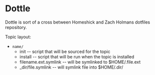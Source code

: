 Dottle
======

Dottle is sort of a cross between Homeshick and Zach Holmans dotfiles repository.

Topic layout:
* `name/`
  * init -- script that will be sourced for the topic
  * install -- script that will be run when the topic is installed
  * filename.ext.symlink -- will be symlinked to $HOME/.file.ext
  *  _dir/file.symlink -- will symlink file into $HOME/.dir/




